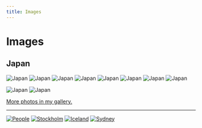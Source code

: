 ```yaml
---
title: Images
---
```


# Images

## Japan

![Japan](../images/japan01.jpg)
![Japan](../images/japan02.jpg)
![Japan](../images/japan03.jpg)
![Japan](../images/japan04.jpg)
![Japan](../images/japan05.jpg)
![Japan](../images/japan06.jpg)
![Japan](../images/japan07.jpg)
![Japan](../images/japan08.jpg)
<!-- ![Japan](../images/japan09.jpg) -->
![Japan](../images/japan10.jpg)
![Japan](../images/japan11.jpg)


[More photos in my gallery.](http://japan.fania.eu)

---

[![People](../images/people.jpg)](http://gallery.fania.eu)
[![Stockholm](../images/stockholm.jpg)](http://stockholm.fania.eu)
[![Iceland](../images/iceland.jpg)](http://iceland.fania.eu)
[![Sydney](../images/sydney.jpg)](http://sydney.fania.eu)

